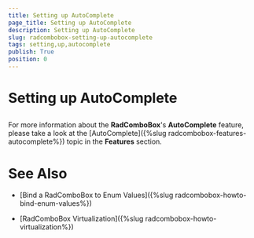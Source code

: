 ```yaml
---
title: Setting up AutoComplete
page_title: Setting up AutoComplete
description: Setting up AutoComplete
slug: radcombobox-setting-up-autocomplete
tags: setting,up,autocomplete
publish: True
position: 0
---
```


# Setting up AutoComplete



## 

For more information about the __RadComboBox__'s __AutoComplete__ feature, please take a look at the [AutoComplete]({%slug radcombobox-features-autocomplete%}) topic in the __Features__ section.

# See Also

 * [Bind a RadComboBox to Enum Values]({%slug radcombobox-howto-bind-enum-values%})

 * [RadComboBox Virtualization]({%slug radcombobox-howto-virtualization%})
